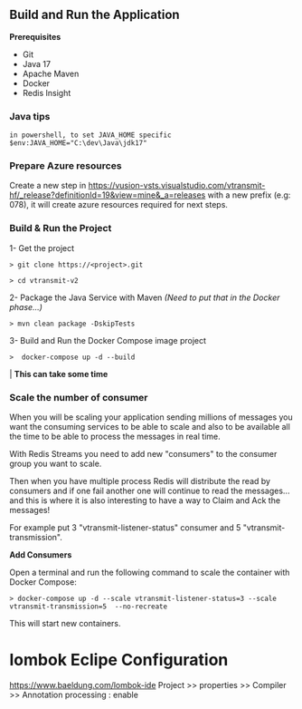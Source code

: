 ## Build and Run the Application

**Prerequisites**

* Git
* Java 17
* Apache Maven
* Docker
* Redis Insight

### Java tips

```
in powershell, to set JAVA_HOME specific $env:JAVA_HOME="C:\dev\Java\jdk17"
```
### Prepare Azure resources
Create a new step in https://vusion-vsts.visualstudio.com/vtransmit-hf/_release?definitionId=19&view=mine&_a=releases with a new prefix (e.g: 078), it will create azure resources required for next steps. 



### Build & Run the Project

1- Get the project

```
> git clone https://<project>.git

> cd vtransmit-v2

```

2- Package the Java Service with Maven  *(Need to put that in the Docker phase...)*

```
> mvn clean package -DskipTests

```

3- Build and Run the Docker Compose image project

```
>  docker-compose up -d --build

```
| **This can take some time**

### Scale the number of consumer

When you will be scaling your application sending millions of messages you want the consuming services to be able to scale and also to be available all the time to be able to process the messages in real time.

With Redis Streams you need to add new "consumers" to the consumer group you want to scale.

Then when you have multiple process Redis will distribute the read by consumers and if one fail another one will continue to read the messages... and this is where it is also interesting to have a way to Claim and Ack the messages!

For example put 3 "vtransmit-listener-status" consumer and 5 "vtransmit-transmission".

**Add Consumers**

Open a terminal and run the following command to scale the container with Docker Compose:

```
> docker-compose up -d --scale vtransmit-listener-status=3 --scale vtransmit-transmission=5  --no-recreate
```

This will start new containers.


# lombok Eclipe Configuration #
https://www.baeldung.com/lombok-ide
Project >> properties >> Compiler >> Annotation processing : enable
